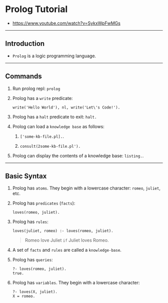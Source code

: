 # Prolog Tutorial

* https://www.youtube.com/watch?v=SykxWpFwMGs

---

## Introduction

* `Prolog` is a logic programming language.

---

## Commands

1. Run prolog repl: `prolog`

2. Prolog has a `write` predicate:

    ```
    write('Hello World'), nl, write('Let\'s Code!').
    ```

3. Prolog has a `halt` predicate to exit: `halt.`

4. Prolog can load a `knowledge base` as follows:

    1. `['some-kb-file.pl].`.

    2. `consult(2some-kb-file.pl').`

5. Prolog can display the contents of a knowledge base: `listing.`.

---

## Basic Syntax

1. Prolog has `atoms`. They begin with a lowercase character: `romeo`, `juliet`, etc.

2. Prolog has `predicates` (`facts`):

    ```
    loves(romeo, juliet).
    ```

6. Prolog has `rules`:

    ```
    loves(juliet, romeo) :- loves(romeo, juliet).
    ```

    > Romeo love Juliet `if` Juliet loves Romeo.

7. A set of `facts` and `rules` are called a `knowledge-base`. 

8. Prolog has `queries`: 

    ```
    ?- loves(romeo, juliet).
    true.   
    ```

9. Prolog has `variables`. They begin with a lowercase character:

    ```
    ?- loves(X, juliet).
    X = romeo.
    ```
